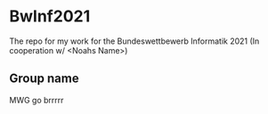# BwInf2021
The repo for my work for the Bundeswettbewerb Informatik 2021 (In cooperation w/ &lt;Noahs Name>)

## Group name
MWG go brrrrr
